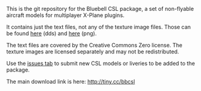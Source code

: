 This is the git repository for the Bluebell CSL package, a set of
non-flyable aircraft models for multiplayer X-Plane plugins.

It contains just the text files, not any of the texture image files.
Those can be found
[here](https://drive.google.com/drive/folders/0B8hGoqCV5Z5AcTM4ZWhIX2RZT2M?usp=sharing) (dds) and
[here](https://drive.google.com/drive/folders/1N61ibivrGHmbeEd4UBWk4kGAEvr6Wdfi?usp=sharing) (png).

The text files are covered by the Creative Commons Zero license.
The texture images are licensed separately and may not be redistributed.

Use the [issues tab](https://github.com/oktal3700/bluebell/issues/new/choose)
to submit new CSL models or liveries to be added to the package.

The main download link is here: http://tiny.cc/bbcsl
